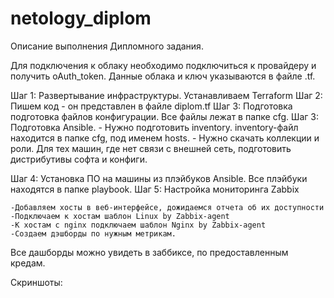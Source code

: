 # netology_diplom
Описание выполнения Дипломного задания.

Для подключения к облаку необходимо подключиться к провайдеру и получить oAuth_token. Данные облака и ключ указываются в  файле .tf.

Шаг 1: Развертывание инфраструктуры. Устанавливаем Terraform 
Шаг 2: Пишем код - он представлен в файле diplom.tf 
Шаг 3: Подготовка подготовка файлов конфигурации. Все файлы лежат в папке cfg.
Шаг 3: Подготовка Ansible. 
       - Нужно подготовить inventory. inventory-файл находится в папке cfg, под именем hosts.
       - Нужно скачать коллекции и роли. Для тех машин, где нет связи с внешней сеть, подготовить дистрибутивы софта и конфиги.

Шаг 4: Установка ПО на машины из плэйбуков Ansible. Все плэйбуки находятся в папке playbook.
Шаг 5: Настройка мониторинга Zabbix

    -Добавляем хосты в веб-интерфейсе, дожидаемся отчета об их доступности
    -Подключаем к хостам шаблон Linux by Zabbix-agent
    -К хостам с nginx подключаем шаблон Nginx by Zabbix-agent
    -Создаем дэшборды по нужным метрикам.
Все дашборды можно увидеть в заббиксе, по предоставленным кредам.

Скриншоты:



